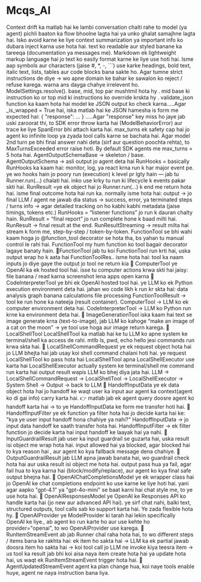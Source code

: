# Mcqs_AI 
Context drift ka matlab hai ke lambi conversation chalti rahe to model (ya agent) pichli baaton ka flow bhoolne lagta hai ya unko ghalat samajhne lagta hai. Isko avoid karne ke liye context summarization ya important info ko dubara inject karna use hota hai.
text ko readable aur styled banane ka tareeqa (documentation ya messages me).
Markdown ek lightweight markup language hai jo text ko easily format karne ke liye use hoti hai. Isme aap symbols aur characters (jaise #, *, -, ```) use karke headings, bold text, italic text, lists, tables aur code blocks bana sakte ho.
Agar tumne strict instructions de diye → wo apne domain ke bahar ke sawalon ko reject / refuse karega. warna ans dayga chahye irrelevent ho.
ModelSettings.resolve(). base, mid, top par mushtmil hota hy . mid base ki instruction ko or top mid ki instructions ko override krskta hy .
validate_json function ka kaam hota hai model ke JSON output ko check karna.....Agar _is_wrapped = True hai, iska matlab hai ke JSON hamesha is form me expected hai: { "response": ... } .....Agar "response" key miss ho jaye jab uski zaroorat thi, to SDK error throw karta hai (ModelBehaviorError) aur trace ke liye SpanError bhi attach karta hai.
max_turns ek safety cap hai jo agent ko infinite loop ya zyada tool calls karne se bachata hai.
Agar model 2nd turn pe bhi final answer nahi deta (sirf aur question poochta rehta), to MaxTurnsExceeded error raise hoti.
By default SDK agents me max_turns = 5 hota hai.
AgentOutputSchemaBase → skeleton / base.
AgentOutputSchema → asli output jo agent deta hai
RunHooks = basically RunHooks ka kaam hai: monitor, log, ya react krna run k har major event pe. ye wo hooks hain jo poory run (execution) k level pr lgty hain — jab tu Runner.run(...) chalati hai. inko use krky tu run ki lifecycle k events pakar skti hai.
RunResult =ye ek object hai jo Runner.run(...) k end me return hota hai. isme final outcome hota hai run ka.
normally isme hota hai:
output → jo final LLM / agent ne jawab dia
status → success, error, ya terminated
steps / turns info → agar detailed tracking on ho
kabhi kabhi metadata (jaise timings, tokens etc.)
RunHooks = “listener functions” jo run k dauran chalty hain.
RunResult = “final report” jo run complete hone k baad milti hai.
RunResult → final result at the end.
RunResultStreaming → result milta hai stream k form me, step-by-step / token-by-token.
FunctionTool se bhi wahi kaam hoga jo @function_tool decorator se hota tha, bs yahan tu manual control le rahi hai. FunctionTool my hum function ko tool bagair decorator lagaye banaty hain.
🔹FunctionTool
jab tu koi FunctionTool run krti hai, uska output wrap ho k aata hai FunctionToolRes..
isme hota hai:
tool ka naam
inputs jo diye gaye the
output jo tool ne return kia
🔹 ComputerTool
ye OpenAI ka ek hosted tool hai.
isse tu computer actions krwa skti hai jaisy:
file banana / read karna
screenshot lena
apps open karna
🔹 CodeInterpreterTool
ye bhi ek OpenAI hosted tool hai.
ye LLM ko ek Python execution environment deta hai.
jahan wo code likh k run kr skta hai:
data analysis
graph banana
calculations
file processing
FunctionToolResult → tool ke run hone ka nateeja (result container).
ComputerTool → LLM ko ek computer environment deta hai.
CodeInterpreterTool → LLM ko Python run krne ka environment deta hai.
🔹 ImageGenerationTool
iska kaam hai text se image generate krna (text-to-image), jab LLM ko kahoge “make an image of a cat on the moon” → ye tool use hoga aur image return karega.
🔹 LocalShellTool
LocalShellTool ka matlab hai ke tu LLM ko apne system ke terminal/shell ka access de rahi. mtlb ls, pwd, echo hello jesi commands run krwa skta hai.
🔹 LocalShellCommandRequest
ye ek request object hota hai jo LLM bhejta hai jab usay koi shell command chalani hoti hai.
ye request LocalShellTool ko pass hota hai
LocalShellTool apna LocalShellExecutor use karta hai
LocalShellExecutor actually system ke terminal/shell me command run karta hai
output result wapis LLM ko bhej diya jata hai.
LLM → LocalShellCommandRequest → LocalShellTool → LocalShellExecutor → System Shell → Output → back to LLM
🔹 HandoffInputData
ye ek data object hota hai jo handoff ke waqt user ka input aur agent ka context(agent ko di gai info) carry karta hai.
👉 matlab jab ek agent query doosre agent ko handoff karta hai → to ye HandoffInputData ke form me transfer hoti hai.
🔹 HandoffInputFilter
ye ek function ya filter hota hai jo decide karta hai ke:
"kya ye user input handoff hona chahiye ya nahi?"
HandoffInputData → jo input data handoff ke saath transfer hota hai.
HandoffInputFilter → ek filter function jo decide karta hai input handoff ke laayak hai ya nahi.
🔹 InputGuardrailResult
jab user ka input guardrail se guzarta hai, uska result isi object me wrap hota hai.
input allowed hai ya blocked, agar blocked hai to kya reason hai , aur agent ko kya fallback message dena chahiye.
🔹 OutputGuardrailResult
jab LLM apna jawab banata hai, wo guardrail check hota hai aur uska result isi object me hota hai.
output pass hua ya fail, agar fail hua to kya karna hai (block/modify/replace), aur agent ko kya final safe output bhejna hai.
🔹 OpenAIChatCompletionsModel
ye ek wrapper class hai jo OpenAI ke chat completions endpoint ko use karne ke liye hoti hai.
yani agar aapko "gpt-4.1" ya "gpt-4o-mini" se baat karni hai chat style me, to ye use hota hai.
🔹 OpenAIResponsesModel
ye OpenAI ke Responses API ko handle karta hai (jo new aur advanced API hai).
ye sirf chat nahi, balki text, structured outputs, tool calls sab ko support karta hai. Ye zada flexible hota hy.
🔹 OpenAIProvider
ye ModelProvider ki tarah hai lekin specifically OpenAI ke liye., ab agent ko run karte ho aur use kehte ho provider="openai", to wo OpenAIProvider use karega.
🔹 RunItemStreamEvent
ab jab Runner chal raha hota hai, to wo different steps / items bana ke rakhta hai:
ek item ho sakta hai → LLM ka ek partial jawab
doosra item ho sakta hai → koi tool call jo LLM ne invoke kiya
teesra item → us tool ka result
jab bhi koi aisa naya item create hota hai ya update hota hai, us waqt ek RunItemStreamEvent trigger hota hai.
🔹 AgentUpdatedStreamEvent
agent ka plan change hua, koi naye tools enable huye, agent ne naya instruction bana liya.
















